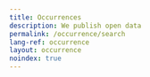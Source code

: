 ```yaml
---
title: Occurrences
description: We publish open data
permalink: /occurrence/search
lang-ref: occurrence
layout: occurrence
noindex: true
---
```

